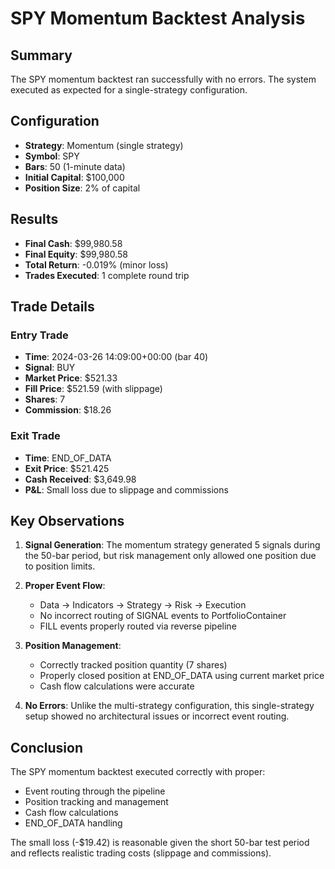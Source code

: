 # SPY Momentum Backtest Analysis

## Summary
The SPY momentum backtest ran successfully with no errors. The system executed as expected for a single-strategy configuration.

## Configuration
- **Strategy**: Momentum (single strategy)
- **Symbol**: SPY
- **Bars**: 50 (1-minute data)
- **Initial Capital**: $100,000
- **Position Size**: 2% of capital

## Results
- **Final Cash**: $99,980.58
- **Final Equity**: $99,980.58
- **Total Return**: -0.019% (minor loss)
- **Trades Executed**: 1 complete round trip

## Trade Details

### Entry Trade
- **Time**: 2024-03-26 14:09:00+00:00 (bar 40)
- **Signal**: BUY
- **Market Price**: $521.33
- **Fill Price**: $521.59 (with slippage)
- **Shares**: 7
- **Commission**: $18.26

### Exit Trade
- **Time**: END_OF_DATA
- **Exit Price**: $521.425
- **Cash Received**: $3,649.98
- **P&L**: Small loss due to slippage and commissions

## Key Observations

1. **Signal Generation**: The momentum strategy generated 5 signals during the 50-bar period, but risk management only allowed one position due to position limits.

2. **Proper Event Flow**: 
   - Data → Indicators → Strategy → Risk → Execution
   - No incorrect routing of SIGNAL events to PortfolioContainer
   - FILL events properly routed via reverse pipeline

3. **Position Management**: 
   - Correctly tracked position quantity (7 shares)
   - Properly closed position at END_OF_DATA using current market price
   - Cash flow calculations were accurate

4. **No Errors**: Unlike the multi-strategy configuration, this single-strategy setup showed no architectural issues or incorrect event routing.

## Conclusion
The SPY momentum backtest executed correctly with proper:
- Event routing through the pipeline
- Position tracking and management
- Cash flow calculations
- END_OF_DATA handling

The small loss (-$19.42) is reasonable given the short 50-bar test period and reflects realistic trading costs (slippage and commissions).